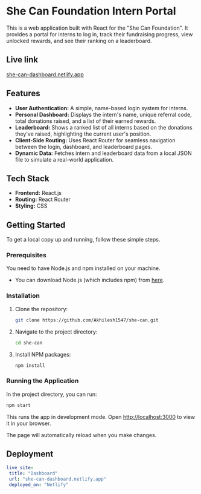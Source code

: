 # She Can Foundation Intern Portal

This is a web application built with React for the "She Can Foundation". It provides a portal for interns to log in, track their fundraising progress, view unlocked rewards, and see their ranking on a leaderboard.

## Live link
 [she-can-dashboard.netlify.app](she-can-dashboard.netlify.app)

## Features

-   **User Authentication:** A simple, name-based login system for interns.
-   **Personal Dashboard:** Displays the intern's name, unique referral code, total donations raised, and a list of their earned rewards.
-   **Leaderboard:** Shows a ranked list of all interns based on the donations they've raised, highlighting the current user's position.
-   **Client-Side Routing:** Uses React Router for seamless navigation between the login, dashboard, and leaderboard pages.
-   **Dynamic Data:** Fetches intern and leaderboard data from a local JSON file to simulate a real-world application.

## Tech Stack

-   **Frontend:** React.js
-   **Routing:** React Router
-   **Styling:** CSS

## Getting Started

To get a local copy up and running, follow these simple steps.

### Prerequisites

You need to have Node.js and npm installed on your machine.
- You can download Node.js (which includes npm) from [here](https://nodejs.org/).

### Installation

1.  Clone the repository:
    ```sh
    git clone https://github.com/Akhilesh1547/she-can.git
    ```
2.  Navigate to the project directory:
    ```sh
    cd she-can
    ```
3.  Install NPM packages:
    ```sh
    npm install
    ```

### Running the Application

In the project directory, you can run:
```sh
npm start
```
This runs the app in development mode. Open [http://localhost:3000](http://localhost:3000) to view it in your browser.

 
The page will automatically reload when you make changes.

## Deployment


 ```yaml
live_site:
  title: "Dashboard"
  url: "she-can-dashboard.netlify.app"
  deployed_on: "Netlify"

 
